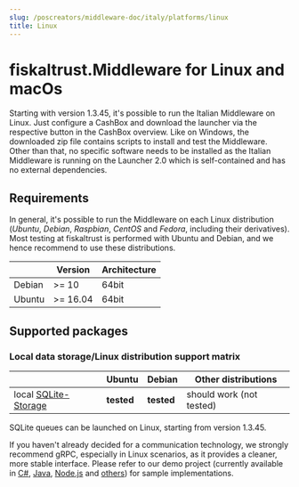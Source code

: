 ```yaml
---
slug: /poscreators/middleware-doc/italy/platforms/linux
title: Linux
---
```


# fiskaltrust.Middleware for Linux and macOs

Starting with version 1.3.45, it's possible to run the Italian Middleware on Linux. Just configure a CashBox and download the launcher via the respective button in the CashBox overview. Like on Windows, the downloaded zip file contains scripts to install and test the Middleware. Other than that, no specific software needs to be installed as the Italian Middleware is running on the Launcher 2.0 which is self-contained and has no external dependencies.

## Requirements

In general, it's possible to run the Middleware on each Linux distribution (_Ubuntu_, _Debian_, _Raspbian_, _CentOS_ and _Fedora_, including their derivatives). Most testing at fiskaltrust is performed with Ubuntu and Debian, and we hence recommend to use these distributions.

|                                                                 | Version    | Architecture     |
|-----------------------------------------------------------------|------------|------------------|
| Debian        | >= 10     | 64bit           |
| Ubuntu        | >= 16.04  | 64bit           |

## Supported packages

### Local data storage/Linux distribution support matrix

|                                                                 | Ubuntu     | Debian     | Other distributions              |
|-----------------------------------------------------------------|------------|------------|----------------------------------|
| local [SQLite-Storage](../on-premise-databases/sqlite.md)       | **tested** | **tested** | should work (not tested)         |


SQLite queues can be launched on Linux, starting from version 1.3.45. 

If you haven't already decided for a communication technology, we strongly recommend gRPC, especially in Linux scenarios, as it provides a cleaner, more stable interface. Please refer to our demo project (currently available in [C#](https://github.com/fiskaltrust/middleware-demo-dotnet), [Java](https://github.com/fiskaltrust/middleware-demo-java), [Node.js](https://github.com/fiskaltrust/middleware-demo-node) and [others](https://github.com/fiskaltrust)) for sample implementations.
